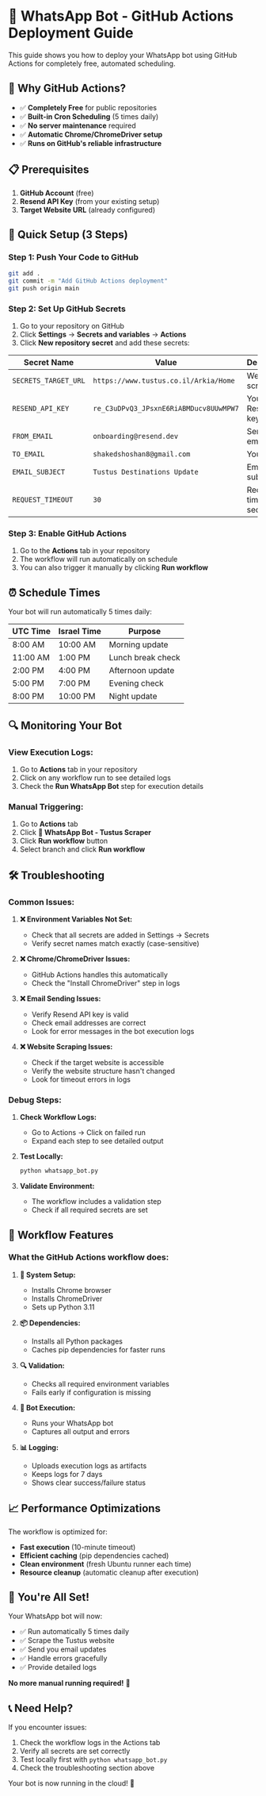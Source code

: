 # 🚀 WhatsApp Bot - GitHub Actions Deployment Guide

This guide shows you how to deploy your WhatsApp bot using GitHub Actions for completely free, automated scheduling.

## 🎯 **Why GitHub Actions?**

- ✅ **Completely Free** for public repositories
- ✅ **Built-in Cron Scheduling** (5 times daily)
- ✅ **No server maintenance** required
- ✅ **Automatic Chrome/ChromeDriver setup**
- ✅ **Runs on GitHub's reliable infrastructure**

## 📋 **Prerequisites**

1. **GitHub Account** (free)
2. **Resend API Key** (from your existing setup)
3. **Target Website URL** (already configured)

## 🚀 **Quick Setup (3 Steps)**

### Step 1: Push Your Code to GitHub

```bash
git add .
git commit -m "Add GitHub Actions deployment"
git push origin main
```

### Step 2: Set Up GitHub Secrets

1. Go to your repository on GitHub
2. Click **Settings** → **Secrets and variables** → **Actions**
3. Click **New repository secret** and add these secrets:

| Secret Name | Value | Description |
|-------------|-------|-------------|
| `SECRETS_TARGET_URL` | `https://www.tustus.co.il/Arkia/Home` | Website to scrape |
| `RESEND_API_KEY` | `re_C3uDPvQ3_JPsxnE6RiABMDucv8UUwMPW7` | Your Resend API key |
| `FROM_EMAIL` | `onboarding@resend.dev` | Sender email |
| `TO_EMAIL` | `shakedshoshan8@gmail.com` | Your email |
| `EMAIL_SUBJECT` | `Tustus Destinations Update` | Email subject |
| `REQUEST_TIMEOUT` | `30` | Request timeout in seconds |

### Step 3: Enable GitHub Actions

1. Go to the **Actions** tab in your repository
2. The workflow will run automatically on schedule
3. You can also trigger it manually by clicking **Run workflow**

## ⏰ **Schedule Times**

Your bot will run automatically 5 times daily:

| UTC Time | Israel Time | Purpose |
|----------|-------------|---------|
| 8:00 AM | 10:00 AM | Morning update |
| 11:00 AM | 1:00 PM | Lunch break check |
| 2:00 PM | 4:00 PM | Afternoon update |
| 5:00 PM | 7:00 PM | Evening check |
| 8:00 PM | 10:00 PM | Night update |

## 🔍 **Monitoring Your Bot**

### View Execution Logs:
1. Go to **Actions** tab in your repository
2. Click on any workflow run to see detailed logs
3. Check the **Run WhatsApp Bot** step for execution details

### Manual Triggering:
1. Go to **Actions** tab
2. Click **🤖 WhatsApp Bot - Tustus Scraper**
3. Click **Run workflow** button
4. Select branch and click **Run workflow**

## 🛠️ **Troubleshooting**

### Common Issues:

1. **❌ Environment Variables Not Set:**
   - Check that all secrets are added in Settings → Secrets
   - Verify secret names match exactly (case-sensitive)

2. **❌ Chrome/ChromeDriver Issues:**
   - GitHub Actions handles this automatically
   - Check the "Install ChromeDriver" step in logs

3. **❌ Email Sending Issues:**
   - Verify Resend API key is valid
   - Check email addresses are correct
   - Look for error messages in the bot execution logs

4. **❌ Website Scraping Issues:**
   - Check if the target website is accessible
   - Verify the website structure hasn't changed
   - Look for timeout errors in logs

### Debug Steps:

1. **Check Workflow Logs:**
   - Go to Actions → Click on failed run
   - Expand each step to see detailed output

2. **Test Locally:**
   ```bash
   python whatsapp_bot.py
   ```

3. **Validate Environment:**
   - The workflow includes a validation step
   - Check if all required secrets are set

## 🔧 **Workflow Features**

### What the GitHub Actions workflow does:

1. **🔧 System Setup:**
   - Installs Chrome browser
   - Installs ChromeDriver
   - Sets up Python 3.11

2. **📦 Dependencies:**
   - Installs all Python packages
   - Caches pip dependencies for faster runs

3. **🔍 Validation:**
   - Checks all required environment variables
   - Fails early if configuration is missing

4. **🤖 Bot Execution:**
   - Runs your WhatsApp bot
   - Captures all output and errors

5. **📊 Logging:**
   - Uploads execution logs as artifacts
   - Keeps logs for 7 days
   - Shows clear success/failure status

## 📈 **Performance Optimizations**

The workflow is optimized for:
- **Fast execution** (10-minute timeout)
- **Efficient caching** (pip dependencies cached)
- **Clean environment** (fresh Ubuntu runner each time)
- **Resource cleanup** (automatic cleanup after execution)

## 🎉 **You're All Set!**

Your WhatsApp bot will now:
- ✅ Run automatically 5 times daily
- ✅ Scrape the Tustus website
- ✅ Send you email updates
- ✅ Handle errors gracefully
- ✅ Provide detailed logs

**No more manual running required!** 🚀

## 📞 **Need Help?**

If you encounter issues:
1. Check the workflow logs in the Actions tab
2. Verify all secrets are set correctly
3. Test locally first with `python whatsapp_bot.py`
4. Check the troubleshooting section above

Your bot is now running in the cloud! 🌟
